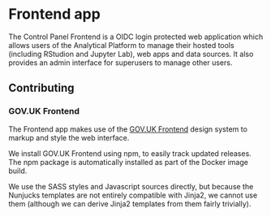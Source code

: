 # Frontend app

The Control Panel Frontend is a OIDC login protected web application which
allows users of the Analytical Platform to manage their hosted tools (including
RStudion and Jupyter Lab), web apps and data sources. It also provides an admin
interface for superusers to manage other users.

## Contributing

### GOV.UK Frontend

The Frontend app makes use of the
[GOV.UK Frontend](https://design-system.service.gov.uk/get-started/production/)
design system to markup and style the web interface.

We install GOV.UK Frontend using npm, to easily track updated releases. The npm
package is automatically installed as part of the Docker image build.

We use the SASS styles and Javascript sources directly, but because the Nunjucks
templates are not entirely compatible with Jinja2, we cannot use them (although
we can derive Jinja2 templates from them fairly trivially).
